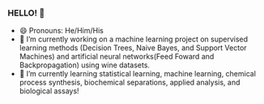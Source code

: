 ### HELLO! 👋
- 😄 Pronouns: He/Him/His
- 🔭 I’m currently working on a machine learning project on supervised learning methods (Decision Trees, Naive Bayes, and Support Vector Machines) and artificial neural networks(Feed Foward and Backpropagation) using wine datasets.
- 🌱 I’m currently learning statistical learning, machine learning, chemical process synthesis, biochemical separations, applied analysis, and biological assays! 



<!--
**sakw150/sakw150** is a ✨ _special_ ✨ repository because its `README.md` (this file) appears on your GitHub profile.

Here are some ideas to get you started:

- 🔭 I’m currently working on ...
- 🌱 I’m currently learning ...
- 👯 I’m looking to collaborate on ...
- 🤔 I’m looking for help with ...
- 💬 Ask me about ...
- 📫 How to reach me: ...
- 😄 Pronouns: ...
- ⚡ Fun fact: ...
-->
